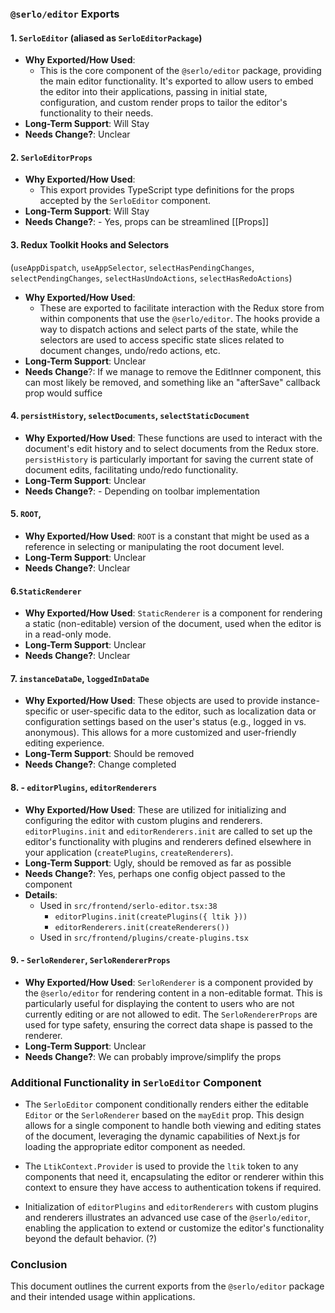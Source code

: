 ### `@serlo/editor` Exports

#### 1. `SerloEditor` (aliased as `SerloEditorPackage`)

- **Why Exported/How Used**:
  - This is the core component of the `@serlo/editor` package, providing the main editor functionality. It's exported to allow users to embed the editor into their applications, passing in initial state, configuration, and custom render props to tailor the editor's functionality to their needs.
- **Long-Term Support**: Will Stay
- **Needs Change?**: Unclear

#### 2. `SerloEditorProps`

- **Why Exported/How Used**:
  - This export provides TypeScript type definitions for the props accepted by the `SerloEditor` component.
- **Long-Term Support**: Will Stay
- **Needs Change?**: - Yes, props can be streamlined [[Props]]

#### 3. Redux Toolkit Hooks and Selectors

(`useAppDispatch`, `useAppSelector`, `selectHasPendingChanges`, `selectPendingChanges`, `selectHasUndoActions`, `selectHasRedoActions`)

- **Why Exported/How Used**:
  - These are exported to facilitate interaction with the Redux store from within components that use the `@serlo/editor`. The hooks provide a way to dispatch actions and select parts of the state, while the selectors are used to access specific state slices related to document changes, undo/redo actions, etc.
- **Long-Term Support**: Unclear
- **Needs Change**?: If we manage to remove the EditInner component, this can most likely be removed, and something like an "afterSave" callback prop would suffice

#### 4. `persistHistory`, `selectDocuments`, `selectStaticDocument`

- **Why Exported/How Used**: These functions are used to interact with the document's edit history and to select documents from the Redux store. `persistHistory` is particularly important for saving the current state of document edits, facilitating undo/redo functionality.
- **Long-Term Support**: Unclear
- **Needs Change?**: - Depending on toolbar implementation

#### 5. `ROOT`,

- **Why Exported/How Used**: `ROOT` is a constant that might be used as a reference in selecting or manipulating the root document level.
- **Long-Term Support**: Unclear
- **Needs Change?**: Unclear

#### 6.`StaticRenderer`

- **Why Exported/How Used**: `StaticRenderer` is a component for rendering a static (non-editable) version of the document, used when the editor is in a read-only mode.
- **Long-Term Support**: Unclear
- **Needs Change?**: Unclear

#### 7. `instanceDataDe`, `loggedInDataDe`

- **Why Exported/How Used**: These objects are used to provide instance-specific or user-specific data to the editor, such as localization data or configuration settings based on the user's status (e.g., logged in vs. anonymous). This allows for a more customized and user-friendly editing experience.
- **Long-Term Support**: Should be removed
- **Needs Change?**: Change completed

#### 8. - **`editorPlugins`, `editorRenderers`**

- **Why Exported/How Used**: These are utilized for initializing and configuring the editor with custom plugins and renderers. `editorPlugins.init` and `editorRenderers.init` are called to set up the editor's functionality with plugins and renderers defined elsewhere in your application (`createPlugins`, `createRenderers`).
- **Long-Term Support**: Ugly, should be removed as far as possible
- **Needs Change?**: Yes, perhaps one config object passed to the component
- **Details**:
  - Used in `src/frontend/serlo-editor.tsx:38`
    - `editorPlugins.init(createPlugins({ ltik }))`
    - `editorRenderers.init(createRenderers())`
  - Used in `src/frontend/plugins/create-plugins.tsx`

#### 9. - **`SerloRenderer`, `SerloRendererProps`**

- **Why Exported/How Used**: `SerloRenderer` is a component provided by the `@serlo/editor` for rendering content in a non-editable format. This is particularly useful for displaying the content to users who are not currently editing or are not allowed to edit. The `SerloRendererProps` are used for type safety, ensuring the correct data shape is passed to the renderer.
- **Long-Term Support**: Unclear
- **Needs Change?**: We can probably improve/simplify the props

### Additional Functionality in `SerloEditor` Component

- The `SerloEditor` component conditionally renders either the editable `Editor` or the `SerloRenderer` based on the `mayEdit` prop. This design allows for a single component to handle both viewing and editing states of the document, leveraging the dynamic capabilities of Next.js for loading the appropriate editor component as needed.

- The `LtikContext.Provider` is used to provide the `ltik` token to any components that need it, encapsulating the editor or renderer within this context to ensure they have access to authentication tokens if required.

- Initialization of `editorPlugins` and `editorRenderers` with custom plugins and renderers illustrates an advanced use case of the `@serlo/editor`, enabling the application to extend or customize the editor's functionality beyond the default behavior. (?)

### Conclusion

This document outlines the current exports from the `@serlo/editor` package and their intended usage within applications.
